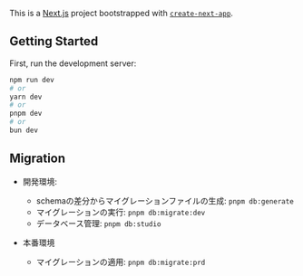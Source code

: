 This is a [Next.js](https://nextjs.org) project bootstrapped with [`create-next-app`](https://nextjs.org/docs/app/api-reference/cli/create-next-app).

## Getting Started

First, run the development server:

```bash
npm run dev
# or
yarn dev
# or
pnpm dev
# or
bun dev
```

## Migration

- 開発環境:
  - schemaの差分からマイグレーションファイルの生成: `pnpm db:generate`
  - マイグレーションの実行: `pnpm db:migrate:dev`
  - データベース管理: `pnpm db:studio`

- 本番環境
  - マイグレーションの適用: `pnpm db:migrate:prd`
